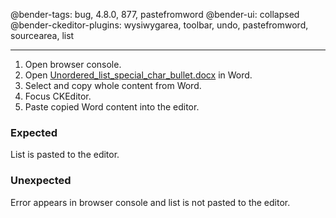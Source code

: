 @bender-tags: bug, 4.8.0, 877, pastefromword
@bender-ui: collapsed
@bender-ckeditor-plugins: wysiwygarea, toolbar, undo, pastefromword, sourcearea, list

----
1. Open browser console.
1. Open [Unordered_list_special_char_bullet.docx](../generated/_fixtures/Unordered_list_special_char_bullet/Unordered_list_special_char_bullet.docx) in Word.
1. Select and copy whole content from Word.
1. Focus CKEditor.
1. Paste copied Word content into the editor.

### Expected
List is pasted to the editor.

### Unexpected
Error appears in browser console and list is not pasted to the editor.
